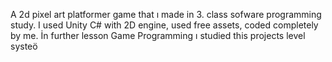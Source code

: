 A 2d pixel art platformer game that ı made in 3. class sofware programming study. I used Unity C# with 2D engine, used free assets, coded completely by me. İn further lesson Game Programming ı studied this projects level systeö
